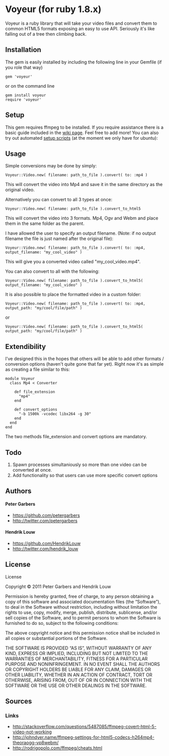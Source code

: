 # Voyeur (for ruby 1.8.x)
Voyeur is a ruby library that will take your video files and convert
them to common HTML5 formats exposing an easy to use API. Seriously
it's like falling out of a tree then climbing back.

## Installation
The gem is easily installed by including the following line in your
Gemfile (if you role that way)

    gem 'voyeur'

 or on the command line

    gem install voyeur
    require 'voyeur'

## Setup
This gem requires ffmpeg to be installed. If you require assistance
there is a basic guide included in the [wiki page](https://github.com/devthenet/Voyeur/wiki/Installing-ffmpeg-%28Ubuntu%29). Feel free to add more!
You can also try out automated [setup scripts](https://github.com/devthenet/ffmpeg_setup) (at the moment we only have for ubuntu):

## Usage
Simple conversions may be done by simply:

    Voyeur::Video.new( filename: path_to_file ).convert( to: :mp4 )

This will convert the video into Mp4 and save it in the same directory
as the original video.

Alternatively you can convert to all 3 types at once:

    Voyeur::Video.new( filename: path_to_file ).convert_to_html5
This will convert the video into 3 formats. Mp4, Ogv and Webm and place
them in the same folder as the parent.

I have allowed the user to specify an output filename. (Note: if no
output filename the file is just named after the original file):

    Voyeur::Video.new( filename: path_to_file ).convert( to: :mp4, output_filename: "my_cool_video" )

This will give you a converted video called "my_cool_video.mp4".

You can also convert to all with the following:

    Voyeur::Video.new( filename: path_to_file ).convert_to_html5( output_filename: "my_cool_video" )

It is also possible to place the formatted video in a custom folder:

    Voyeur::Video.new( filename: path_to_file ).convert( to: :mp4, output_path: "my/cool/file/path" )

or

    Voyeur::Video.new( filename: path_to_file ).convert_to_html5( output_path: "my/cool/file/path" )

## Extendibility

I've designed this in the hopes that others will be able to add
other formats / conversion options (haven't quite gone that far yet).
Right now it's as simple as creating a file similar to this:

    module Voyeur
      class Mp4 < Converter

        def file_extension
          "mp4"
        end

        def convert_options
          "-b 1500k -vcodec libx264 -g 30"
        end
      end
    end


The two methods file_extension and convert options are mandatory.

## Todo
1. Spawn processes simultaniously so more than one video can be converted
at once.
2. Add functionality so that users can use more specific convert
options

## Authors
#### Peter Garbers
* https://github.com/petergarbers
* http://twitter.com/petergarbers

#### Hendrik Louw
* https://github.com/HendrikLouw
* http://twitter.com/hendrik_louw

## License
License

Copyright © 2011 Peter Garbers and Hendrik Louw

Permission is hereby granted, free of charge, to any person obtaining a copy of this software and associated documentation files (the “Software”), to deal in the Software without restriction, including without limitation the rights to use, copy, modify, merge, publish, distribute, sublicense, and/or sell copies of the Software, and to permit persons to whom the Software is furnished to do so, subject to the following conditions:

The above copyright notice and this permission notice shall be included in all copies or substantial portions of the Software.

THE SOFTWARE IS PROVIDED “AS IS”, WITHOUT WARRANTY OF ANY KIND, EXPRESS OR IMPLIED, INCLUDING BUT NOT LIMITED TO THE WARRANTIES OF MERCHANTABILITY, FITNESS FOR A PARTICULAR PURPOSE AND NONINFRINGEMENT. IN NO EVENT SHALL THE AUTHORS OR COPYRIGHT HOLDERS BE LIABLE FOR ANY CLAIM, DAMAGES OR OTHER LIABILITY, WHETHER IN AN ACTION OF CONTRACT, TORT OR OTHERWISE, ARISING FROM, OUT OF OR IN CONNECTION WITH THE SOFTWARE OR THE USE OR OTHER DEALINGS IN THE SOFTWARE.


## Sources

### Links
* http://stackoverflow.com/questions/5487085/ffmpeg-covert-html-5-video-not-working
* http://johndyer.name/ffmpeg-settings-for-html5-codecs-h264mp4-theoraogg-vp8webm/
* http://rodrigopolo.com/ffmpeg/cheats.html
